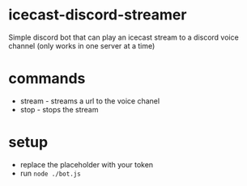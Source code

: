 # icecast-discord-streamer

Simple discord bot that can play an icecast stream to a discord voice channel
(only works in one server at a time)

# commands
- stream - streams a url to the voice chanel
- stop - stops the stream


# setup
- replace the placeholder with your token
- run ```node ./bot.js```
